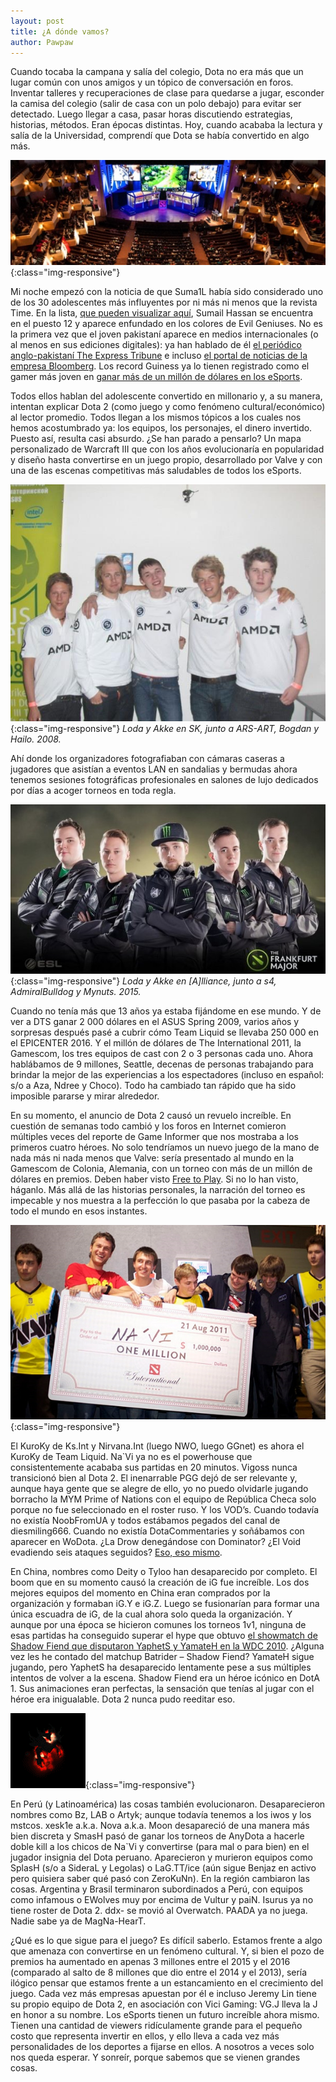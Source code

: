 ```yaml
---
layout: post
title: ¿A dónde vamos?
author: Pawpaw
---
```


Cuando tocaba la campana y salía del colegio, Dota no era más que un lugar común con unos amigos y un tópico de conversación en foros. Inventar talleres y recuperaciones de clase para quedarse a jugar, esconder la camisa del colegio (salir de casa con un polo debajo) para evitar ser detectado. Luego llegar a casa, pasar horas discutiendo estrategias, historias, métodos. Eran épocas distintas. Hoy, cuando acababa la lectura y salía de la Universidad, comprendí que Dota se había convertido en algo más.

![The International](/images/posts/dondevamos.jpg){:class="img-responsive"}

Mi noche empezó con la noticia de que Suma1L había sido considerado uno de los 30 adolescentes más influyentes por ni más ni menos que la revista Time. En la lista, [que pueden visualizar aquí](http://time.com/4532104/most-influential-teens-2016/), Sumail Hassan se encuentra en el puesto 12 y aparece enfundado en los colores de Evil Geniuses. No es la primera vez que el joven pakistaní aparece en medios internacionales (o al menos en sus ediciones digitales): ya han hablado de él [el periódico anglo-pakistaní The Express Tribune](http://tribune.com.pk/story/835686/pakistani-e-sports-prodigy-sumail-hassan-stars-in-dota2-asian-championship-win/) e incluso [el portal de noticias de la empresa Bloomberg](https://www.bloomberg.com/graphics/2015-pakistani-teens-esport-dream/). Los record Guiness ya lo tienen registrado como el gamer más joven en [ganar más de un millón de dólares en los eSports](http://www.guinnessworldrecords.com/news/2015/8/pakistani-gamer-becomes-youngest-gamer-to-surpass-1million-in-esports-earnings-a-391494).

Todos ellos hablan del adolescente convertido en millonario y, a su manera, intentan explicar Dota 2 (como juego y como fenómeno cultural/económico) al lector promedio. Todos llegan a los mismos tópicos a los cuales nos hemos acostumbrado ya: los equipos, los personajes, el dinero invertido. Puesto así, resulta casi absurdo. ¿Se han parado a pensarlo? Un mapa personalizado de Warcraft III que con los años evolucionaría en popularidad y diseño hasta convertirse en un juego propio, desarrollado por Valve y con una de las escenas competitivas más saludables de todos los eSports.

![SK en 2008](/images/posts/sk2008.jpg){:class="img-responsive"}
_Loda y Akke en SK, junto a ARS-ART, Bogdan y Hailo. 2008._

Ahí donde los organizadores fotografiaban con cámaras caseras a jugadores que asistían a eventos LAN en sandalias y bermudas ahora tenemos sesiones fotográficas profesionales en salones de lujo dedicados por días a acoger torneos en toda regla.

![Alliance en 2015](/images/posts/alliance2015.jpg){:class="img-responsive"}
_Loda y Akke en [A]lliance, junto a s4, AdmiralBulldog y Mynuts. 2015._

Cuando no tenía más que 13 años ya estaba fijándome en ese mundo. Y de ver a DTS ganar 2 000 dólares en el ASUS Spring 2009, varios años y sorpresas después pasé a cubrir cómo Team Liquid se llevaba 250 000 en el EPICENTER 2016. Y el millón de dólares de The International 2011, la Gamescom, los tres equipos de cast con 2 o 3 personas cada uno. Ahora hablábamos de 9 millones, Seattle, decenas de personas trabajando para brindar la mejor de las experiencias a los espectadores (incluso en español: s/o a Aza, Ndree y Choco). Todo ha cambiado tan rápido que ha sido imposible pararse y mirar alrededor.

En su momento, el anuncio de Dota 2 causó un revuelo increíble. En cuestión de semanas todo cambió y los foros en Internet comieron múltiples veces del reporte de Game Informer que nos mostraba a los primeros cuatro héroes. No solo tendríamos un nuevo juego de la mano de nada más ni nada menos que Valve: sería presentado al mundo en la Gamescom de Colonia, Alemania, con un torneo con más de un millón de dólares en premios. Deben haber visto [Free to Play](https://store.steampowered.com/app/245550/Free_to_Play). Si no lo han visto, háganlo. Más allá de las historias personales, la narración del torneo es impecable y nos muestra a la perfección lo que pasaba por la cabeza de todo el mundo en esos instantes.

![Natus Vincere primer campeón de The International](/images/posts/navi1m.jpg){:class="img-responsive"}

El KuroKy de Ks.Int y Nirvana.Int (luego NWO, luego GGnet) es ahora el KuroKy de Team Liquid. Na`Vi ya no es el powerhouse que consistentemente acababa sus partidas en 20 minutos. Vigoss nunca transicionó bien al Dota 2. El inenarrable PGG dejó de ser relevante y, aunque haya gente que se alegre de ello, yo no puedo olvidarle jugando borracho la MYM Prime of Nations con el equipo de República Checa solo porque no fue seleccionado en el roster ruso. Y los VOD’s. Cuando todavía no existía NoobFromUA y todos estábamos pegados del canal de diesmiling666. Cuando no existía DotaCommentaries y soñábamos con aparecer en WoDota. ¿La Drow denegándose con Dominator? ¿El Void evadiendo seis ataques seguidos? [Eso, eso mismo](https://www.youtube.com/watch?v=bAVv6g8KcWM).

En China, nombres como Deity o Tyloo han desaparecido por completo. El boom que en su momento causó la creación de iG fue increíble. Los dos mejores equipos del momento en China eran comprados por la organización y formaban iG.Y e iG.Z. Luego se fusionarían para formar una única escuadra de iG, de la cual ahora solo queda la organización. Y aunque por una época se hicieron comunes los torneos 1v1, ninguna de esas partidas ha conseguido superar el hype que obtuvo [el showmatch de Shadow Fiend que disputaron YaphetS y YamateH en la WDC 2010](https://www.youtube.com/watch?v=GkUo7y5QK8A). ¿Alguna vez les he contado del matchup Batrider – Shadow Fiend? YamateH sigue jugando, pero YaphetS ha desaparecido lentamente pese a sus múltiples intentos de volver a la escena. Shadow Fiend era un héroe icónico en DotA 1. Sus animaciones eran perfectas, la sensación que tenías al jugar con el héroe era inigualable. Dota 2 nunca pudo reeditar eso.

![Shadow Fiend caminando](/images/posts/sfwalk.gif){:class="img-responsive"}

En Perú (y Latinoamérica) las cosas también evolucionaron. Desaparecieron nombres como Bz, LAB o Artyk; aunque todavía tenemos a los iwos y los mstcos. xesk1e a.k.a. Nova a.k.a. Moon desapareció de una manera más bien discreta y SmasH pasó de ganar los torneos de AnyDota a hacerle doble kill a los chicos de Na`Vi y convertirse (para mal o para bien) en el jugador insignia del Dota peruano. Aparecieron y murieron equipos como SplasH (s/o a SideraL y Legolas) o LaG.TT/ice (aún sigue Benjaz en activo pero quisiera saber qué pasó con ZeroKuNn). En la región cambiaron las cosas. Argentina y Brasil terminaron subordinados a Perú, con equipos como infamous o EWolves muy por encima de Vultur y paiN. Isurus ya no tiene roster de Dota 2. ddx- se movió al Overwatch. PAADA ya no juega. Nadie sabe ya de MagNa-HearT.

¿Qué es lo que sigue para el juego? Es difícil saberlo. Estamos frente a algo que amenaza con convertirse en un fenómeno cultural. Y, si bien el pozo de premios ha aumentado en apenas 3 millones entre el 2015 y el 2016 (comparado al salto de 8 millones que dio entre el 2014 y el 2013), sería ilógico pensar que estamos frente a un estancamiento en el crecimiento del juego. Cada vez más empresas apuestan por él e incluso Jeremy Lin tiene su propio equipo de Dota 2, en asociación con Vici Gaming: VG.J lleva la J en honor a su nombre. Los eSports tienen un futuro increíble ahora mismo. Tienen una cantidad de viewers ridículamente grande para el pequeño costo que representa invertir en ellos, y ello lleva a cada vez más personalidades de los deportes a fijarse en ellos. A nosotros a veces solo nos queda esperar. Y sonreír, porque sabemos que se vienen grandes cosas.